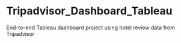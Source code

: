 # Tripadvisor_Dashboard_Tableau
End-to-end Tableau dashboard project using hotel review data from Tripadvisor
